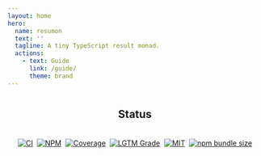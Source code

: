 ```yaml
---
layout: home
hero:
  name: resumon
  text: ''
  tagline: A tiny TypeScript result monad.
  actions:
    - text: Guide
      link: /guide/
      theme: brand
---
```


<div id="status" style="margin-top: 40px">
  <h2 style="text-align: center">Status</h2>
  <div id="badges" style="align-items: center; display: flex; flex-wrap: wrap; justify-content: center; gap: 0.5rem; padding: 19.2px;">
    <a href="https://github.com/DerYeger/resumon/actions/workflows/ci.yml">
      <img alt="CI" src="https://img.shields.io/github/workflow/status/DerYeger/resumon/CI?label=ci&logo=github&color=#4DC71F">
    </a>
    <a href="https://www.npmjs.com/package/resumon">
      <img alt="NPM" src="https://img.shields.io/npm/v/resumon?logo=npm">
    </a>
    <a href="https://codecov.io/gh/DerYeger/resumon">
      <img alt="Coverage" src="https://codecov.io/gh/DerYeger/resumon/branch/master/graph/badge.svg?token=p35W6u2noe">
    </a>
    <a href="https://lgtm.com/projects/g/DerYeger/resumon">
      <img alt="LGTM Grade" src="https://img.shields.io/lgtm/grade/javascript/github/DerYeger/resumon?logo=lgtm">
    </a>
    <a href="https://opensource.org/licenses/MIT">
      <img alt="MIT" src="https://img.shields.io/npm/l/resumon?color=%234DC71F">
    </a>
    <a href="https://bundlephobia.com/package/resumon">
      <img alt="npm bundle size" src="https://img.shields.io/bundlephobia/minzip/resumon">
    </a>
  </div>
</div>
